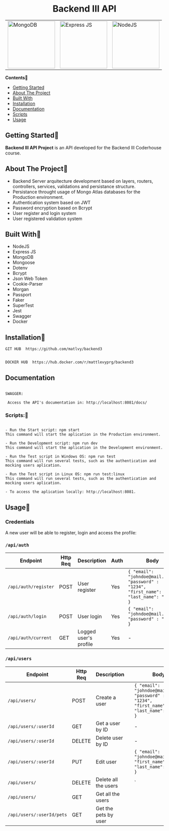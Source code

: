 <div align="center">

# Backend III API

<table class="no-border">
  <tr>
    <td><a href="https://github.com/aregtech/areg-sdk/actions/workflows/msbuild.yml" alt="MS Build"><img src="https://amsilabs.com/wp-content/uploads/2021/01/MongoDB-1.jpg" alt="MongoDB" style="width: 150px;"/></a></td>
    <td><a href="https://expressjs.com/es/"><img src="https://adware-technologies.s3.amazonaws.com/uploads/technology/thumbnail/20/express-js.png" alt="Express JS" style="width: 150px;"/></a></td>
        <td><a href="https://github.com/aregtech/areg-sdk/actions/workflows/codeql-analysis.yml"><img src="https://nodejs.org/static/images/logo.svg" alt="NodeJS" style="width: 150px;"/></a></td>
  </tr>
</table>
</div>

**Contents**📌

- [Getting Started](#getting-started)
- [About The Project](#about-the-project)
- [Built With](#built-with)
- [Installation](#installation)
- [Documentation](#documentation)
- [Scripts](#scripts)
- [Usage](#usage)

## Getting Started📌

**Backend III API Project** is an API developed for the Backend III Coderhouse course.

## About The Project📌

- Backend Server arquitecture development based on layers, routers, controllers, services, validations and persistance structure.
- Persistance throught usage of Mongo Atlas databases for the Production environment.
- Authentication system based on JWT
- Password encryption based on Bcrypt
- User register and login system
- User registered validation system

## Built With📌

- NodeJS
- Express JS
- MongoDB
- Mongoose
- Dotenv
- Bcrypt
- Json Web Token
- Cookie-Parser
- Morgan
- Passport
- Faker
- SuperTest
- Jest
- Swagger
- Docker

## Installation📌

```
GIT HUB  https://github.com/matlvy/backend3


DOCKER HUB  https://hub.docker.com/r/mattlevyprg/backend3

```

## Documentation

```

SWAGGER:

 Access the API's documentation in: http://localhost:8081/docs/

```

### Scripts:📌

```

- Run the Start script: npm start
This command will start the aplication in the Production environment.

- Run the Development script: npm run dev
This command will start the aplication in the Development environment.

- Run the Test script in Windows OS: npm run test
This command will run several tests, such as the authentication and mocking users aplication.

- Run the Test script in Linux OS: npm run test:linux
This command will run several tests, such as the authentication and mocking users aplication.

- To access the aplication locally: http://localhost:8081.

```

## Usage📌

### Credentials

A new user will be able to register, login and access the profile:

### `/api/auth`

| Endpoint             | Http Req | Description           | Auth | Body                                                                                           |
| -------------------- | -------- | --------------------- | ---- | ---------------------------------------------------------------------------------------------- |
| `/api/auth/register` | POST     | User register         | Yes  | `{ "email": "johndoe@mail.com", "password" : "1234", "first_name": John, "last_name": "Doe" }` |
| `/api/auth/login`    | POST     | User login            | Yes  | `{ "email": "johndoe@mail.com", "password" : "1234" }`                                         |
| `/api/auth/current`  | GET      | Logged user's profile | Yes  | -                                                                                              |

### `/api/users`

| Endpoint                  | Http Req | Description          |     | Body                                                                                           |
| ------------------------- | -------- | -------------------- | --- | ---------------------------------------------------------------------------------------------- |
| `/api/users/`             | POST     | Create a user        |     | `{ "email": "johndoe@mail.com", "password" : "1234", "first_name": John, "last_name": "Doe" }` |
| `/api/users/:userId`      | GET      | Get a user by ID     |     | -                                                                                              |
| `/api/users/:userId`      | DELETE   | Delete user by ID    |     | -                                                                                              |
| `/api/users/:userId`      | PUT      | Edit user            |     | `{ "email": "johndoe@mail.com", "first_name": John, "last_name": "Doe"  }`                     |
| `/api/users/`             | DELETE   | Delete all the users |     | `                                                                                              |
| `/api/users/`             | GET      | Get all the users    |     |                                                                                                |
| `/api/users/:userId/pets` | GET      | Get the pets by user |     |                                                                                                |
